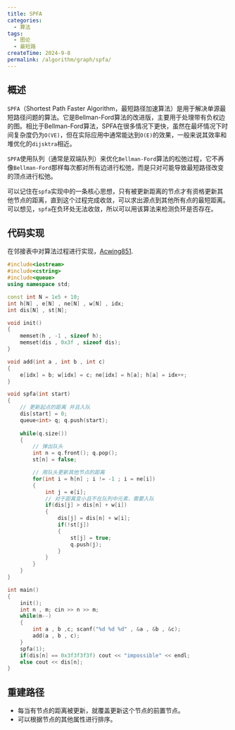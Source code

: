 ```yaml
---
title: SPFA
categories:
  - 算法
tags:
  - 图论
  - 最短路
createTime: 2024-9-8
permalink: /algorithm/graph/spfa/
---
```


## 概述

`SPFA`（Shortest Path Faster Algorithm，最短路径加速算法）是用于解决单源最短路径问题的算法。它是Bellman-Ford算法的改进版，主要用于处理带有负权边的图。相比于Bellman-Ford算法，SPFA在很多情况下更快，虽然在最坏情况下时间复杂度仍为`O(VE)`，但在实际应用中通常能达到`O(E)`的效果，一般来说其效率和堆优化的`dijsktra`相近。

`SPFA`使用队列（通常是双端队列）来优化`Bellman-Ford`算法的松弛过程，它不再像`Bellman-Ford`那样每次都对所有边进行松弛，而是只对可能导致最短路径改变的顶点进行松弛。

可以记住在`spfa`实现中的一条核心思想，只有被更新距离的节点才有资格更新其他节点的距离，直到这个过程完成收敛，可以求出源点到其他所有点的最短距离。可以想见，`spfa`在负环处无法收敛，所以可以用该算法来检测负环是否存在。

## 代码实现

在邻接表中对算法过程进行实现，[Acwing851](https://www.acwing.com/problem/content/853/).

```cpp
#include<iostream>
#include<cstring>
#include<queue>
using namespace std;

const int N = 1e5 + 10;
int h[N] , e[N] , ne[N] , w[N] , idx;
int dis[N] , st[N];

void init()
{
    memset(h , -1 , sizeof h);
    memset(dis , 0x3f , sizeof dis);
}

void add(int a , int b , int c)
{
    e[idx] = b; w[idx] = c; ne[idx] = h[a]; h[a] = idx++;
}

void spfa(int start)
{
	// 更新起点的距离 并且入队
	dis[start] = 0;
    queue<int> q; q.push(start);
    
    while(q.size())
    {
	    // 弹出队头
        int n = q.front(); q.pop();
        st[n] = false;

		// 用队头更新其他节点的距离
        for(int i = h[n] ; i != -1 ; i = ne[i])
        {
            int j = e[i];
			// 对于距离变小且不在队列中元素，需要入队
            if(dis[j] > dis[n] + w[i])
            {
                dis[j] = dis[n] + w[i];
                if(!st[j])
                {
                    st[j] = true;
                    q.push(j);
                }
            }
        }
    }
}

int main()
{
    init();
    int n , m; cin >> n >> m;
    while(m--)
    {
        int a , b ,c; scanf("%d %d %d" , &a , &b , &c);
        add(a , b , c);
    }
    spfa(1);
    if(dis[n] == 0x3f3f3f3f) cout << "impossible" << endl;
    else cout << dis[n];
}
```

## 重建路径

+ 每当有节点的距离被更新，就覆盖更新这个节点的前置节点。
+ 可以根据节点的其他属性进行排序。